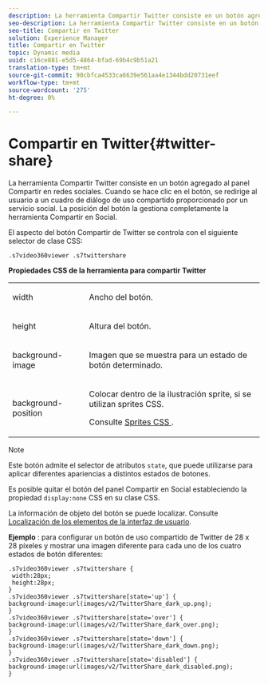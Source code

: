 ```yaml
---
description: La herramienta Compartir Twitter consiste en un botón agregado al panel Compartir en redes sociales. Cuando se hace clic en el botón, se redirige al usuario a un cuadro de diálogo de uso compartido proporcionado por un servicio social. La posición del botón la gestiona completamente la herramienta Compartir en Social.
seo-description: La herramienta Compartir Twitter consiste en un botón agregado al panel Compartir en redes sociales. Cuando se hace clic en el botón, se redirige al usuario a un cuadro de diálogo de uso compartido proporcionado por un servicio social. La posición del botón la gestiona completamente la herramienta Compartir en Social.
seo-title: Compartir en Twitter
solution: Experience Manager
title: Compartir en Twitter
topic: Dynamic media
uuid: c16ce881-e5d5-4864-bfad-69b4c9b51a21
translation-type: tm+mt
source-git-commit: 90cbfca4533ca6639e561aa4e1344bdd20731eef
workflow-type: tm+mt
source-wordcount: '275'
ht-degree: 0%

---
```



# Compartir en Twitter{#twitter-share}

La herramienta Compartir Twitter consiste en un botón agregado al panel Compartir en redes sociales. Cuando se hace clic en el botón, se redirige al usuario a un cuadro de diálogo de uso compartido proporcionado por un servicio social. La posición del botón la gestiona completamente la herramienta Compartir en Social.

<!--<a id="section_ADDF98E91AF24F618289D1682A5FB13A"></a>-->

El aspecto del botón Compartir de Twitter se controla con el siguiente selector de clase CSS:

```
.s7video360viewer .s7twittershare
```

**Propiedades CSS de la herramienta para compartir Twitter**

<table id="table_C48C56E696304C9BAFEE71BA9EA9A174"> 
 <tbody> 
  <tr> 
   <td colname="col1"> <p> <span class="codeph"> width </span> </p> </td> 
   <td colname="col2"> <p>Ancho del botón. </p> </td> 
  </tr> 
  <tr> 
   <td colname="col1"> <p> <span class="codeph"> height </span> </p> </td> 
   <td colname="col2"> <p>Altura del botón. </p> </td> 
  </tr> 
  <tr> 
   <td colname="col1"> <p> <span class="codeph"> background-image  </span> </p> </td> 
   <td colname="col2"> <p> Imagen que se muestra para un estado de botón determinado. </p> </td> 
  </tr> 
  <tr> 
   <td colname="col1"> <p> <span class="codeph"> background-position  </span> </p> </td> 
   <td colname="col2"> <p> Colocar dentro de la ilustración sprite, si se utilizan sprites CSS. </p> <p>Consulte <a href="../../../c-html5-aem-asset-viewers/c-html5-aem-video360/c-html5-aem-video360-customizingviewer/c-html5-aem-video360-customizingviewer.md#section-9b6d8d601cb441d08214dada7bb4eddc" format="dita" scope="local"> Sprites CSS </a>. </p> </td> 
  </tr> 
 </tbody> 
</table>

>[!NOTE]
>
>Este botón admite el selector de atributos `state`, que puede utilizarse para aplicar diferentes apariencias a distintos estados de botones.

Es posible quitar el botón del panel Compartir en Social estableciendo la propiedad `display:none` CSS en su clase CSS.

La información de objeto del botón se puede localizar. Consulte [Localización de los elementos de la interfaz de usuario](../../../c-html5-aem-asset-viewers/c-html5-aem-video360/c-html5-aem-video360-localization.md#concept-16262b8096474d6c9c018c3e99110dd1).

**Ejemplo** : para configurar un botón de uso compartido de Twitter de 28 x 28 píxeles y mostrar una imagen diferente para cada uno de los cuatro estados de botón diferentes:

```
.s7video360viewer .s7twittershare { 
 width:28px; 
 height:28px; 
} 
.s7video360viewer .s7twittershare[state='up'] { 
background-image:url(images/v2/TwitterShare_dark_up.png); 
} 
.s7video360viewer .s7twittershare[state='over'] { 
background-image:url(images/v2/TwitterShare_dark_over.png); 
} 
.s7video360viewer .s7twittershare[state='down'] { 
background-image:url(images/v2/TwitterShare_dark_down.png); 
} 
.s7video360viewer .s7twittershare[state='disabled'] { 
background-image:url(images/v2/TwitterShare_dark_disabled.png); 
}
```

